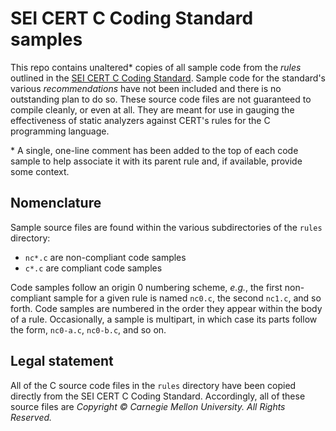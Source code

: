 # SEI CERT C Coding Standard samples

This repo contains unaltered\* copies of all sample code from the _rules_ outlined in the [SEI CERT C Coding Standard](https://wiki.sei.cmu.edu/confluence/display/c/SEI+CERT+C+Coding+Standard). Sample code for the standard's various _recommendations_ have not been included and there is no outstanding plan to do so. These source code files are not guaranteed to compile cleanly, or even at all. They are meant for use in gauging the effectiveness of static analyzers against CERT's rules for the C programming language.

\* A single, one-line comment has been added to the top of each code sample to help associate it with its parent rule and, if available, provide some context.

## Nomenclature

Sample source files are found within the various subdirectories of the `rules` directory:

* `nc*.c` are non-compliant code samples
* `c*.c` are compliant code samples

Code samples follow an origin 0 numbering scheme, _e.g._, the first non-compliant sample for a given rule is named `nc0.c`, the second `nc1.c`, and so forth. Code samples are numbered in the order they appear within the body of a rule. Occasionally, a sample is multipart, in which case its parts follow the form, `nc0-a.c`, `nc0-b.c`, and so on.

## Legal statement

All of the C source code files in the `rules` directory have been copied directly from the SEI CERT C Coding Standard. Accordingly, all of these source files are _Copyright © Carnegie Mellon University. All Rights Reserved._
